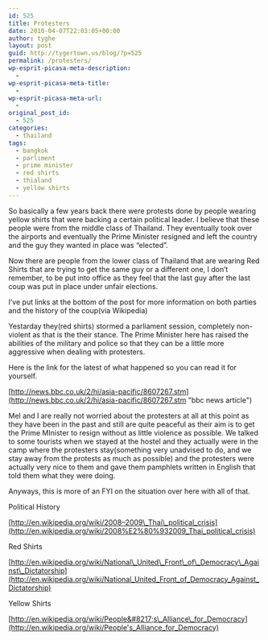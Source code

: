 ```yaml
---
id: 525
title: Protesters
date: 2010-04-07T22:03:05+00:00
author: tyghe
layout: post
guid: http://tygertown.us/blog/?p=525
permalink: /protesters/
wp-esprit-picasa-meta-description:
  - 
wp-esprit-picasa-meta-title:
  - 
wp-esprit-picasa-meta-url:
  - 
original_post_id:
  - 525
categories:
  - thailand
tags:
  - bangkok
  - parliment
  - prime minister
  - red shirts
  - thialand
  - yellow shirts
---
```

So basically a few years back there were protests done by people wearing yellow shirts that were backing a certain political leader. I believe that these people were from the middle class of Thailand. They eventually took over the airports and eventually the Prime Minister resigned and left the country and the guy they wanted in place was &#8220;elected&#8221;.

Now there are people from the lower class of Thailand that are wearing Red Shirts that are trying to get the same guy or a different one, I don&#8217;t remember, to be put into office as they feel that the last guy after the last coup was put in place under unfair elections.

I&#8217;ve put links at the bottom of the post for more information on both parties and the history of the coup(via Wikipedia)

Yestarday they(red shirts) stormed a parliament session, completely non-violent as that is the their stance. The Prime Minister here has raised the abilities of the military and police so that they can be a little more aggressive when dealing with protesters.

Here is the link for the latest of what happened so you can read it for yourself.
  
 [http://news.bbc.co.uk/2/hi/asia-pacific/8607267.stm](http://news.bbc.co.uk/2/hi/asia-pacific/8607267.stm "bbc news article")

Mel and I are really not worried about the protesters at all at this point as they have been in the past and still are quite peaceful as their aim is to get the Prime MInister to resign without as little violence as possible. We talked to some tourists when we stayed at the hostel and they actually were in the camp where the protesters stay(something very unadvised to do, and we stay away from the protests as much as possible) and the protesters were actually very nice to them and gave them pamphlets written in English that told them what they were doing.

Anyways, this is more of an FYI on the situation over here with all of that.

Political History

[http://en.wikipedia.org/wiki/2008–2009\_Thai\_political_crisis](http://en.wikipedia.org/wiki/2008%E2%80%932009_Thai_political_crisis)

Red Shirts

[http://en.wikipedia.org/wiki/National\_United\_Front\_of\_Democracy\_Against\_Dictatorship](http://en.wikipedia.org/wiki/National_United_Front_of_Democracy_Against_Dictatorship)

Yellow Shirts

[http://en.wikipedia.org/wiki/People&#8217;s\_Alliance\_for_Democracy](http://en.wikipedia.org/wiki/People's_Alliance_for_Democracy)